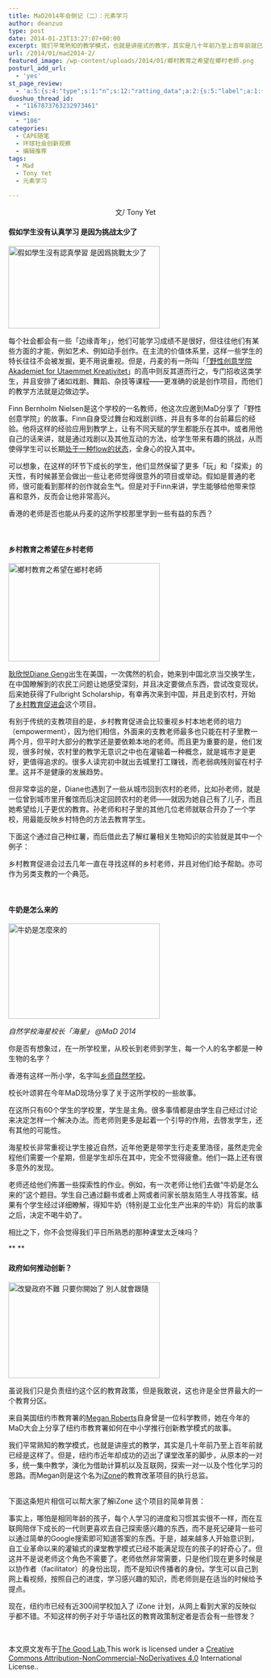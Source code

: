```yaml
---
title: MaD2014年会侧记（二）：元素学习
author: deanzuo
type: post
date: 2014-01-23T13:27:07+00:00
excerpt: 我们平常熟知的教学模式，也就是讲座式的教学，其实是几十年前乃至上百年前就已经是这样了。但是，纽约市近年却成功的迈出了课堂改革的脚步，从原本的一对多，统一集中教学，演化为借助计算机以及互联网，探索一对一以及个性化学习的思路。
url: /2014/01/mad2014-2/
featured_image: /wp-content/uploads/2014/01/鄉村教育之希望在鄉村老師.png
posturl_add_url:
  - 'yes'
st_page_review:
  - 'a:5:{s:4:"type";s:1:"n";s:12:"ratting_data";a:2:{s:5:"label";a:1:{i:0;s:0:"";}s:5:"score";a:1:{i:0;s:1:"0";}}s:7:"postion";s:2:"tl";s:5:"title";s:0:"";s:11:"score_label";s:0:"";}'
duoshuo_thread_id:
  - "1167873763232973461"
views:
  - "106"
categories:
  - CAPE随笔
  - 环球社会创新观察
  - 编辑推荐
tags:
  - Mad
  - Tony Yet
  - 元素学习

---
```

<p style="text-align: center;">
  文/ Tony Yet
</p>

#### **假如学生没有认真学习 是因为挑战太少了**

[<img class="alignnone size-medium wp-image-8224" alt="假如學生沒有認真學習 是因爲挑戰太少了" src="http://hicape.com/wp-content/uploads/2014/01/假如學生沒有認真學習-是因爲挑戰太少了-300x163.png" width="300" height="163" srcset="http://hicape.com/wp-content/uploads/2014/01/假如學生沒有認真學習-是因爲挑戰太少了-300x163.png 300w, http://hicape.com/wp-content/uploads/2014/01/假如學生沒有認真學習-是因爲挑戰太少了.png 500w" sizes="(max-width: 300px) 100vw, 300px" />][1]

每个社会都会有一些「边缘青年」，他们可能学习成绩不是很好，但往往他们有某些方面的才能，例如艺术、例如动手创作。在主流的价值体系里，这样一些学生的特长往往不会被发掘，更不用说重视。但是，丹麦的有一所叫「[<span>「野性创意学院Akademiet for Utaemmet Kreativitet</span>][2]」的高中则反其道而行之，专门招收这类学生，并且安排了诸如戏剧、舞蹈、杂技等课程——更准确的说是创作项目，而他们的教学方法就是边做边学。

Finn Bernholm Nielsen是这个学校的一名教师，他这次应邀到MaD分享了「野性创意学院」的故事。Finn自身受过舞台和戏剧训练，并且有多年的台前幕后的经验。他将这样的经验应用到教学上，让有不同天赋的学生都能乐在其中。或者用他自己的话来讲，就是通过戏剧以及其他互动的方法，给学生带来有趣的挑战，从而使得学生可以长期[<span>处于一种flow的状态</span>][3]，全身心的投入其中。

可以想象，在这样的环节下成长的学生，他们显然保留了更多「玩」和「探索」的天性，有时候甚至会做出一些让老师觉得很意外的项目或举动。假如是普通的老师，很可能看到那样的创作就会生气。但是对于Finn来讲，学生能够给他带来惊喜和意外，反而会让他非常高兴。

香港的老师是否也能从丹麦的这所学校那里学到一些有益的东西？

&nbsp;

#### **乡村教育之希望在乡村老师**

[<img class="alignnone size-medium wp-image-8226" alt="鄉村教育之希望在鄉村老師" src="http://hicape.com/wp-content/uploads/2014/01/鄉村教育之希望在鄉村老師-300x195.png" width="300" height="195" srcset="http://hicape.com/wp-content/uploads/2014/01/鄉村教育之希望在鄉村老師-300x195.png 300w, http://hicape.com/wp-content/uploads/2014/01/鄉村教育之希望在鄉村老師.png 500w" sizes="(max-width: 300px) 100vw, 300px" />][4]

[<span>耿欣悦Diane Geng</span>][5]出生在美国，一次偶然的机会，她来到中国北京当交换学生，在中国瞭解到的农民工问题让她感受深刻，并且决定要做点东西，尝试改变现状。后来她获得了Fulbright Scholarship，有幸再次来到中国，并且走到农村，开始了[<span>乡村教育促进会</span>][6]这个项目。

有别于传统的支教项目的是，乡村教育促进会比较重视乡村本地老师的培力（empowerment），因为他们相信，外面来的支教老师最多也只能在村子里教一两个月，但平时大部分的教学还是要依赖本地的老师。而且更为重要的是，他们发现，很多时候，农村里的教学无意识之中也在灌输着一种概念，就是城市才是更好，更值得追求的。很多人读完初中就出去城里打工赚钱，而老弱病残则留在村子里。这并不是健康的发展趋势。

但非常幸运的是，Diane也遇到了一些从城市回到农村的老师，比如孙老师，就是一位曾到城市里开餐馆而后决定回顾农村的老师——就因为她自己有了儿子，而且她希望给儿子更优的教育。孙老师和村子里的其他几位老师就联合开办了一个学校，用最能反映乡村特色的方法去教育学生。

下面这个通过自己种红薯，而后借此去了解红薯相关生物知识的实验就是其中一个例子：  


乡村教育促进会过去几年一直在寻找这样的乡村老师，并且对他们给予帮助。亦可作为另类支教的一个典范。

&nbsp;

#### **牛奶是怎么来的**

[<img class="alignnone size-medium wp-image-8225" alt="牛奶是怎麼來的" src="http://hicape.com/wp-content/uploads/2014/01/牛奶是怎麼來的-300x189.png" width="300" height="189" srcset="http://hicape.com/wp-content/uploads/2014/01/牛奶是怎麼來的-300x189.png 300w, http://hicape.com/wp-content/uploads/2014/01/牛奶是怎麼來的.png 500w" sizes="(max-width: 300px) 100vw, 300px" />][7]

_自然学校海星校长「海星」 @MaD 2014_

你是否有想象过，在一所学校里，从校长到老师到学生，每一个人的名字都是一种生物的名字？

香港有这样一所小学，名字叫<span><a href="http://www.gaiaschool.edu.hk/">乡师自然学校</a>。<br /> </span>

校长叶颂昇在今年MaD现场分享了关于这所学校的一些故事。

在这所只有60个学生的学校里，学生是主角。很多事情都是由学生自己经过讨论来决定怎样一个解决办法。而老师则更多是起着一个引导的作用，去啓发学生，还有其他的可能性。

海星校长非常重视让学生接近自然，近年他更是带学生行走麦里浩径，虽然走完全程他们需要一个星期，但是学生却乐在其中，完全不觉得疲惫。他们一路上还有很多意外的发现。

老师还给他们佈置一些探索性的作业。例如，有一次老师让他们去做“牛奶是怎么来的”这个题目。学生自己通过翻书或者上网或者问家长朋友陌生人寻找答案。结果有个学生经过详细瞭解，得知牛奶（特别是工业化生产出来的牛奶）背后的故事之后，决定不喝牛奶了。

相比之下，你不会觉得我们平日所熟悉的那种课堂太乏味吗？

** **

#### **政府如何推动创新？**

[<img class="alignnone size-medium wp-image-8223" alt="改變政府不難 只要你開始了 別人就會跟隨" src="http://hicape.com/wp-content/uploads/2014/01/改變政府不難-只要你開始了-別人就會跟隨-300x190.png" width="300" height="190" srcset="http://hicape.com/wp-content/uploads/2014/01/改變政府不難-只要你開始了-別人就會跟隨-300x190.png 300w, http://hicape.com/wp-content/uploads/2014/01/改變政府不難-只要你開始了-別人就會跟隨.png 500w" sizes="(max-width: 300px) 100vw, 300px" />][8]

虽说我们只是负责纽约这个区的教育政策，但是我敢说，这也许是全世界最大的一个教育分区。

来自美国纽约市教育署的[<span>Megan Roberts</span>][9]自身曾是一位科学教师，她在今年的MaD大会上分享了纽约市教育署如何在中小学推行创新教学模式的故事。

我们平常熟知的教学模式，也就是讲座式的教学，其实是几十年前乃至上百年前就已经是这样了。但是，纽约市近年却成功的迈出了课堂改革的脚步，从原本的一对多，统一集中教学，演化为借助计算机以及互联网，探索一对一以及个性化学习的思路。而Megan则是这个名为[iZone][10]的教育改革项目的执行总监。

<span> </span>  
下面这条短片相信可以帮大家了解iZone 这个项目的简单背景：  


事实上，哪怕是相同年龄的孩子，每个人学习的进度和习惯其实很不一样，而在互联网陪伴下成长的一代则更喜欢去自己探索感兴趣的东西，而不是死记硬背一些可以通过简单的Google搜索即可知道答案的东西。于是，越来越多人开始意识到，自工业革命以来的灌输式的课堂教学模式已经不能满足现在的孩子的好奇心了。但这并不是说老师这个角色不需要了。老师依然非常需要，只是他们现在更多时候是以协作者（facilitator）的身份出现，而不是知识传播者的身份。学生可以自己到网上看视频，按照自己的进度，学习感兴趣的知识，而老师则是在适当的时候给予提点。

现在，纽约市已经有近300间学校加入了 iZone 计划，从网上看到大家的反映似乎都不错。不知这样的例子对于华语社区的教育政策制定者是否会有一些啓发？

&nbsp;

本文原文发布于<a href="http://goodlabhk.tumblr.com/post/73926080620/mad-2014" target="_blank">The Good Lab</a>,This work is licensed under a <a href="http://creativecommons.org/licenses/by-nc-nd/4.0/" target="_blank">Creative Commons Attribution-NonCommercial-NoDerivati​​ves 4.0</a> International License..

 [1]: http://hicape.com/wp-content/uploads/2014/01/假如學生沒有認真學習-是因爲挑戰太少了.png
 [2]: http://afuk.dk/
 [3]: http://www.ted.com/talks/mihaly_csikszentmihalyi_on_flow.html
 [4]: http://hicape.com/wp-content/uploads/2014/01/鄉村教育之希望在鄉村老師.png
 [5]: http://www.echoinggreen.org/fellows/diane-geng
 [6]: http://ruralchina.org/
 [7]: http://hicape.com/wp-content/uploads/2014/01/牛奶是怎麼來的.png
 [8]: http://hicape.com/wp-content/uploads/2014/01/改變政府不難-只要你開始了-別人就會跟隨.png
 [9]: http://www.sdworkshops.org/meganroberts.htm
 [10]: http://schools.nyc.gov/community/innovation/izone/About_Us/